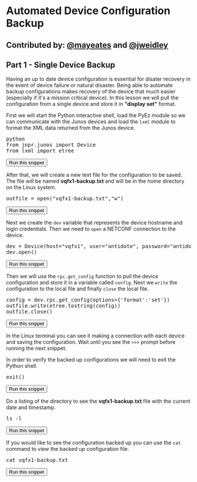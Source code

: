 # Automated Device Configuration Backup
**Contributed by: [@mayeates](https://github.com/mayeates) and [@jweidley](https://github.com/jweidley)**
---
## Part 1  - Single Device Backup
Having an up to date device configuration is essential for disater recovery in the event of device failure or natural disaster. Being able to automate backup configurations makes recovery of the device that much easier (especially if it's a mission critical device). In this lesson we will pull the configuration from a single device and store it in **"display set"** format. 

First we will start the Python interactive shell, load the PyEz module so we can communicate with the Junos devices and load the `lxml` module to format the XML data returned from the Junos device.
<pre>
python
from jnpr.junos import Device
from lxml import etree
</pre>
<button type="button" class="btn btn-primary btn-sm" onclick="runSnippetInTab('linux1', 0)">Run this snippet</button>

After that, we will create a new text file for the configuration to be saved. The file will be named **vqfx1-backup.txt** and will be in the home directory on the Linux system. 
<pre>
outfile = open("vqfx1-backup.txt","w")
</pre>
<button type="button" class="btn btn-primary btn-sm" onclick="runSnippetInTab('linux1', 1)">Run this snippet</button>

Next we create the `dev` variable that represents the device hostname and login credentials. Then we need to `open` a NETCONF connection to the device.

<pre>
dev = Device(host="vqfx1", user="antidote", password="antidotepassword")
dev.open()
</pre>
<button type="button" class="btn btn-primary btn-sm" onclick="runSnippetInTab('linux1', 2)">Run this snippet</button>

Then we will use the `rpc.get_config` function to pull the device configuration and store it in a variable called `config`. Next we `write` the configuration to the local file and finally `close` the local file.
<pre>
config = dev.rpc.get_config(options={'format':'set'})
outfile.write(etree.tostring(config))
outfile.close()
</pre>
<button type="button" class="btn btn-primary btn-sm" onclick="runSnippetInTab('linux1', 3)">Run this snippet</button>

In the Linux terminal you can see it making a connection with each device and saving the configuration. Wait until you see the `>>>`  prompt before running the next snippet. 

In order to verify the backed up configurations we will need to exit the Python shell.
<pre>
exit()
</pre>
<button type="button" class="btn btn-primary btn-sm" onclick="runSnippetInTab('linux1', 4)">Run this snippet</button>

Do a listing of the directory to see the **vqfx1-backup.txt** file with the current date and timestamp.  
<pre>
ls -l
</pre>
<button type="button" class="btn btn-primary btn-sm" onclick="runSnippetInTab('linux1', 5)">Run this snippet</button>

If you would like to see the configuration backed up you can use the `cat` command to view the backed up configuration file.
<pre>
cat vqfx1-backup.txt
</pre>
<button type="button" class="btn btn-primary btn-sm" onclick="runSnippetInTab('linux1', 6)">Run this snippet</button>

